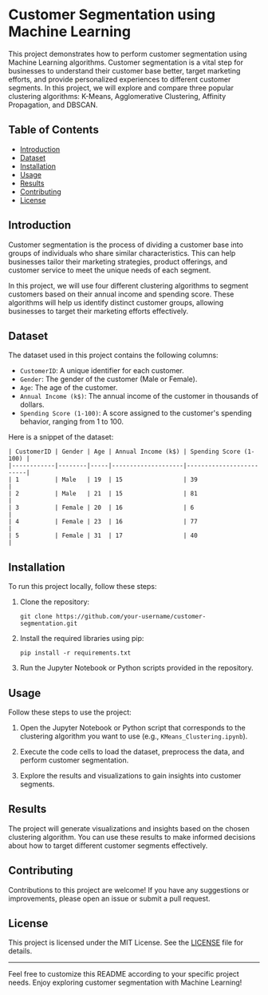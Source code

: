 # Customer Segmentation using Machine Learning

This project demonstrates how to perform customer segmentation using Machine Learning algorithms. Customer segmentation is a vital step for businesses to understand their customer base better, target marketing efforts, and provide personalized experiences to different customer segments. In this project, we will explore and compare three popular clustering algorithms: K-Means, Agglomerative Clustering, Affinity Propagation, and DBSCAN.

## Table of Contents
- [Introduction](#introduction)
- [Dataset](#dataset)
- [Installation](#installation)
- [Usage](#usage)
- [Results](#results)
- [Contributing](#contributing)
- [License](#license)

## Introduction
Customer segmentation is the process of dividing a customer base into groups of individuals who share similar characteristics. This can help businesses tailor their marketing strategies, product offerings, and customer service to meet the unique needs of each segment.

In this project, we will use four different clustering algorithms to segment customers based on their annual income and spending score. These algorithms will help us identify distinct customer groups, allowing businesses to target their marketing efforts effectively.

## Dataset
The dataset used in this project contains the following columns:

- `CustomerID`: A unique identifier for each customer.
- `Gender`: The gender of the customer (Male or Female).
- `Age`: The age of the customer.
- `Annual Income (k$)`: The annual income of the customer in thousands of dollars.
- `Spending Score (1-100)`: A score assigned to the customer's spending behavior, ranging from 1 to 100.

Here is a snippet of the dataset:
```
| CustomerID | Gender | Age | Annual Income (k$) | Spending Score (1-100) |
|------------|--------|-----|--------------------|-------------------------|
| 1          | Male   | 19  | 15                 | 39                      |
| 2          | Male   | 21  | 15                 | 81                      |
| 3          | Female | 20  | 16                 | 6                       |
| 4          | Female | 23  | 16                 | 77                      |
| 5          | Female | 31  | 17                 | 40                      |
```

## Installation
To run this project locally, follow these steps:

1. Clone the repository:
   ```
   git clone https://github.com/your-username/customer-segmentation.git
   ```

2. Install the required libraries using pip:
   ```
   pip install -r requirements.txt
   ```

3. Run the Jupyter Notebook or Python scripts provided in the repository.

## Usage
Follow these steps to use the project:

1. Open the Jupyter Notebook or Python script that corresponds to the clustering algorithm you want to use (e.g., `KMeans_Clustering.ipynb`).

2. Execute the code cells to load the dataset, preprocess the data, and perform customer segmentation.

3. Explore the results and visualizations to gain insights into customer segments.

## Results
The project will generate visualizations and insights based on the chosen clustering algorithm. You can use these results to make informed decisions about how to target different customer segments effectively.

## Contributing
Contributions to this project are welcome! If you have any suggestions or improvements, please open an issue or submit a pull request.

## License
This project is licensed under the MIT License. See the [LICENSE](LICENSE) file for details.

---

Feel free to customize this README according to your specific project needs. Enjoy exploring customer segmentation with Machine Learning!
```

